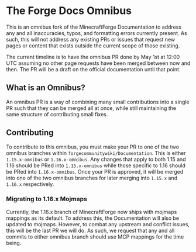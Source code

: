 # The Forge Docs Omnibus

This is an omnibus fork of the MinecraftForge Documentation to address any and all inaccuracies, typos, and formatting errors currently present. As such, this will not address any existing PRs or issues that request new pages or content that exists outside the current scope of those existing.

The current timeline is to have the omnibus PR done by May 1st at 12:00 UTC assuming no other page requests have been merged between now and then. The PR will be a draft on the official documentation until that point.

## What is an Omnibus?

An omnibus PR is a way of combining many small contributions into a single PR such that they can be merged all at once, while still maintaining the same structure of contributing small fixes.

## Contributing

To contribute to this omnibus, you must make your PR to one of the two omnibus branches within `forgecommunitywiki/Documentation`. This is either `1.15.x-omnibus` or `1.16.x-omnibus`. Any changes that apply to both 1.15 and 1.16 should be PRed into `1.15.x-omnibus` while those specific to 1.16 should be PRed into `1.16.x-omnibus`. Once your PR is approved, it will be merged into one of the two omnibus branches for later merging into `1.15.x` and `1.16.x` respectively.

### Migrating to 1.16.x Mojmaps

Currently, the 1.16.x branch of MinecraftForge now ships with mojmaps mappings as its default. To address this, the Documentation will also be updated to mojmaps. However, to combat any upstream and conflict issues, this will be the last PR we will do. As such, we request that any and all commits to either omnibus branch should use MCP mappings for the time being.